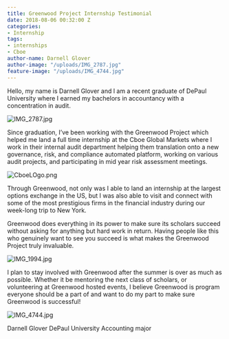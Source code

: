```yaml
---
title: Greenwood Project Internship Testimonial
date: 2018-08-06 00:32:00 Z
categories:
- Internship
tags:
- internships
- Cboe
author-name: Darnell Glover
author-image: "/uploads/IMG_2787.jpg"
feature-image: "/uploads/IMG_4744.jpg"
---
```


Hello, my name is Darnell Glover and l am a recent graduate of DePaul University where I earned my bachelors in accountancy with a concentration in audit.

![IMG_2787.jpg](/uploads/IMG_2787.jpg)

Since graduation, I’ve been working with the Greenwood Project which helped me land a full time internship at the Cboe Global Markets where I work in their internal audit department helping them translation onto a new governance, risk, and compliance automated platform, working on various audit projects, and participating in mid year risk assessment meetings.

![CboeLOgo.png](/uploads/CboeLOgo.png)

Through Greenwood, not only was I able to land an internship at the largest options exchange in the US, but I was also able to visit and connect with some of the most prestigious firms in the financial industry during our week-long trip to New York. 

Greenwood does everything in its power to make sure its scholars succeed without asking for anything but hard work in return. Having people like this who genuinely want to see you succeed is what makes the Greenwood Project truly invaluable.

![IMG_1994.jpg](/uploads/IMG_1994.jpg)

I plan to stay involved with Greenwood after the summer is over as much as possible. Whether it be mentoring the next class of scholars, or volunteering at Greenwood hosted events, I believe Greenwood is program everyone should be a part of and want to do my part to make sure Greenwood is successful!

![IMG_4744.jpg](/uploads/IMG_4744.jpg)

Darnell Glover
DePaul University
Accounting major


